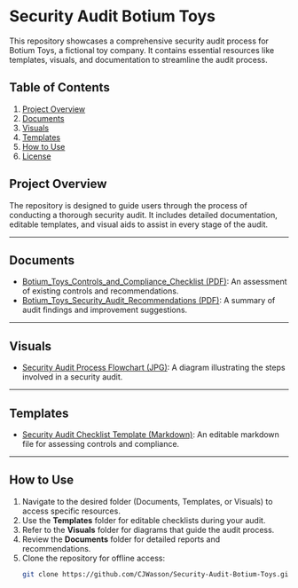 # Security Audit Botium Toys

This repository showcases a comprehensive security audit process for Botium Toys, a fictional toy company. It contains essential resources like templates, visuals, and documentation to streamline the audit process.

## Table of Contents
1. [Project Overview](#project-overview)
2. [Documents](#documents)
3. [Visuals](#visuals)
4. [Templates](#templates)
5. [How to Use](#how-to-use)
6. [License](#license)

## Project Overview
The repository is designed to guide users through the process of conducting a thorough security audit. It includes detailed documentation, editable templates, and visual aids to assist in every stage of the audit.

---

## Documents
- [Botium_Toys_Controls_and_Compliance_Checklist (PDF)](Documents/Botium_Toys_Controls_and_Compliance_Checklist.pdf): An assessment of existing controls and recommendations.
- [Botium_Toys_Security_Audit_Recommendations (PDF)](Documents/Botium_Toys_Security_Audit_Recommendations.pdf): A summary of audit findings and improvement suggestions.

---

## Visuals
- [Security Audit Process Flowchart (JPG)](Visuals/Security_Audit_Process_Flowchart.jpg): A diagram illustrating the steps involved in a security audit.

---

## Templates
- [Security Audit Checklist Template (Markdown)](Templates/Security_Audit_Checklist_Template.md): An editable markdown file for assessing controls and compliance.

---

## How to Use
1. Navigate to the desired folder (Documents, Templates, or Visuals) to access specific resources.
2. Use the **Templates** folder for editable checklists during your audit.
3. Refer to the **Visuals** folder for diagrams that guide the audit process.
4. Review the **Documents** folder for detailed reports and recommendations.
5. Clone the repository for offline access:
   ```bash
   git clone https://github.com/CJWasson/Security-Audit-Botium-Toys.git


